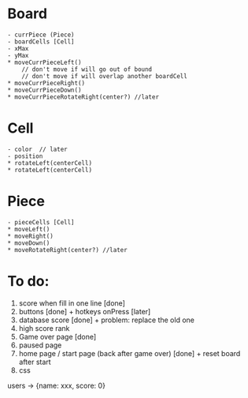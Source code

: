# Board
    - currPiece (Piece)
    - boardCells [Cell]
    - xMax
    - yMax 
    * moveCurrPieceLeft()
        // don't move if will go out of bound
        // don't move if will overlap another boardCell
    * moveCurrPieceRight()
    * moveCurrPieceDown()
    * moveCurrPieceRotateRight(center?) //later

# Cell
    - color  // later
    - position    
    * rotateLeft(centerCell)
    * rotateLeft(centerCell)

# Piece
    - pieceCells [Cell]
    * moveLeft()
    * moveRight()
    * moveDown()
    * moveRotateRight(center?) //later

# To do: 
1. score when fill in one line [done]
2. buttons [done] + hotkeys onPress [later]
3. database score [done] + problem: replace the old one
4. high score rank
5. Game over page [done]
6. paused page
7. home page / start page (back after game over) [done] + reset board after start
8. css


users -> {name: xxx, score: 0}
